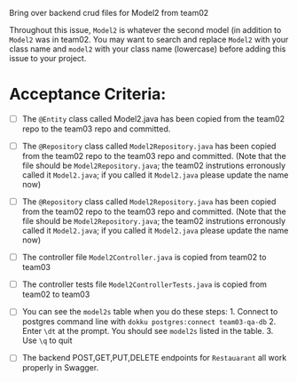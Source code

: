 Bring over backend crud files for Model2 from team02

Throughout this issue, `Model2` is whatever the second model (in addition to `Model2` was in team02.  You may want to search and replace `Model2` with your class name and `model2` with your class name (lowercase) before adding this issue to your project.

# Acceptance Criteria:

- [ ] The `@Entity` class called Model2.java has been copied from the team02 repo to the team03 repo and committed.
- [ ] The `@Repository` class called `Model2Repository.java` has been copied from the team02 repo to the team03 repo and committed.  (Note that the file should be `Model2Repository.java`; the team02 instrutions erronously called it `Model2.java`; if you called it `Model2.java` please update the name now)
- [ ] The `@Repository` class called `Model2Repository.java` has been copied from the team02 repo to the team03 repo and committed.  (Note that the file should be `Model2Repository.java`; the team02 instrutions erronously called it `Model2.java`; if you called it `Model2.java` please update the name now)
- [ ] The controller file `Model2Controller.java` is copied from team02 to team03
- [ ] The controller tests file `Model2ControllerTests.java` is copied from team02 to team03

- [ ] You can see the `model2s` table when you do these steps:
      1. Connect to postgres command line with 
         ```
         dokku postgres:connect team03-qa-db
         ```
      2. Enter `\dt` at the prompt. You should see
         `model2s` listed in the table.
      3. Use `\q` to quit

- [ ] The backend POST,GET,PUT,DELETE endpoints for `Restauarant` all work properly in Swagger.


